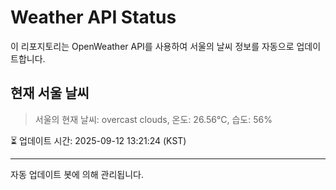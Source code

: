 
# Weather API Status

이 리포지토리는 OpenWeather API를 사용하여 서울의 날씨 정보를 자동으로 업데이트합니다.

## 현재 서울 날씨
> 서울의 현재 날씨: overcast clouds, 온도: 26.56°C, 습도: 56%

⏳ 업데이트 시간: 2025-09-12 13:21:24 (KST)

---
자동 업데이트 봇에 의해 관리됩니다.
